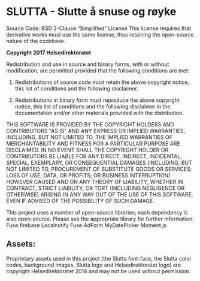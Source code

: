# SLUTTA - Slutte å snuse og røyke

Source Code: BSD 2-Clause “Simplified” License
This license requires that derivative works must use the same license, thus retaining the open-source nature of the codebase.

**Copyright 2017 Helsedirektoratet**

Redistribution and use in source and binary forms, with or without modification, are permitted provided that the following conditions are met:

1. Redistributions of source code must retain the above copyright notice, this list of conditions and the following disclaimer.

2. Redistributions in binary form must reproduce the above copyright notice, this list of conditions and the following disclaimer in the documentation and/or other materials provided with the distribution.

THIS SOFTWARE IS PROVIDED BY THE COPYRIGHT HOLDERS AND CONTRIBUTORS "AS IS" AND ANY EXPRESS OR IMPLIED WARRANTIES, INCLUDING, BUT NOT LIMITED TO, THE IMPLIED WARRANTIES OF MERCHANTABILITY AND FITNESS FOR A PARTICULAR PURPOSE ARE DISCLAIMED. IN NO EVENT SHALL THE COPYRIGHT HOLDER OR CONTRIBUTORS BE LIABLE FOR ANY DIRECT, INDIRECT, INCIDENTAL, SPECIAL, EXEMPLARY, OR CONSEQUENTIAL DAMAGES (INCLUDING, BUT NOT LIMITED TO, PROCUREMENT OF SUBSTITUTE GOODS OR SERVICES; LOSS OF USE, DATA, OR PROFITS; OR BUSINESS INTERRUPTION) HOWEVER CAUSED AND ON ANY THEORY OF LIABILITY, WHETHER IN CONTRACT, STRICT LIABILITY, OR TORT (INCLUDING NEGLIGENCE OR OTHERWISE) ARISING IN ANY WAY OUT OF THE USE OF THIS SOFTWARE, EVEN IF ADVISED OF THE POSSIBILITY OF SUCH DAMAGE.


This project uses a number of open-source libraries; each dependency is also open-source. Please see the appropriate library for further information:
Fuse.firebase
Localnotify
Fuse.AdForm
MyDatePicker
Moment.js


## Assets:

Proprietary assets used in this project (the Slutta font-face, the Slutta color codes, background images, Slutta logo and Helsedirektoratet logo) are copyright Helsedirektoratet 2018 and may not be used without permission.
